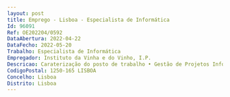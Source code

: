 ```yaml
--- 
layout: post
title: Emprego - Lisboa - Especialista de Informática
Id: 96091
Ref: OE202204/0592
DataAbertura: 2022-04-22
DataFecho: 2022-05-20
Trabalho: Especialista de Informática
Empregador: Instituto da Vinha e do Vinho, I.P.
Descricao: Caraterização do posto de trabalho • Gestão de Projetos Informáticos • Extração de Dados • Elaborar documentação técnica • Acesso a Bases de Dados Relacionais • Apoio Técnico 2ª linha a utilizadores de Sistema de Informação.Considera se, como condição preferencial, possuir experiência em • Gestão de Projetos • Utilização de Base de Dados relacionais • Linguagem SQL e ferramentas de ETL • Análise de Sistema e modelagem aplicacional • Desenvolvimento Aplicacional em Java • Business Intelligence (BI).Conhecimentos de • Segurança de Sistemas de Informação • Regulamento Geral de Proteção de Dados (RGPD)• Sistemas Operativos Open Source (OSS  Linux).
CodigoPostal: 1250-165 LISBOA
Concelho: Lisboa
Distrito: Lisboa
--- 
```

